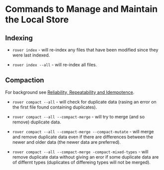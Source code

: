 
# Commands to Manage and Maintain the Local Store

## Indexing

* `rover index` - will re-index any files that have been modified
  since they were last indexed.

* `rover index --all` - will re-index all files.

## Compaction

For background see [Reliability, Repeatability and
Idempotence](./reliability.md).

* `rover compact --all` - will check for duplicate data (rasing an
  error on the first file found containing duplicates).

* `rover compact --all --compact-merge` - will try to merge (and so
  remove) duplicate data.

* `rover compact --all --compact-merge --compact-mutate` - will merge
  and remove duplicate data even if there are differences between the
  newer and older data (the newer data are preferred).

* `rover compact --all --compact-merge -compact-mixed-types` - will
   remove duplicate data without giving an eror if some duplicate data
   are of differnt types (duplicates of differeing types will not be
   merged).
